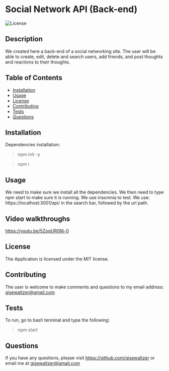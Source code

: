 # Social Network API (Back-end)
    
![License](https://img.shields.io/badge/License-MIT-yellow.svg)

## Description

We created here a back-end of a social networking site. The user will be able to create, edit, delete and search users, add friends, and post thoughts and reactions to their thoughts.



  ## Table of Contents 
  * [Installation](#installation)
  * [Usage](#usage)
  * [License](#license)
  * [Contributing](#contributing)
  * [Tests](#tests)
  * [Questions](#questions)
  
  ## Installation
  
  Dependencies installation:
  
  > npm init -y

  >npm i


  ## Usage
  

  We need to make sure we install all the dependencies.  We then need to type npm start to make sure it is running. We use insomnia to test. We use: https://localhost:3001/api/ in the search bar, followed by the url path. 
  
  
  ## Video walkthroughs

https://youtu.be/5ZoqUR0Ni-0



  ## License

  The Application is licensed under the MIT license.  

## Contributing

The user is welcome to make comments and questions to my email address: gisewaltzer@gmail.com 

## Tests

To run, go to bash terminal and type the following:
> npm start

## Questions

If you have any questions, please visit https://github.com/gisewaltzer or email me at gisewaltzer@gmail.com